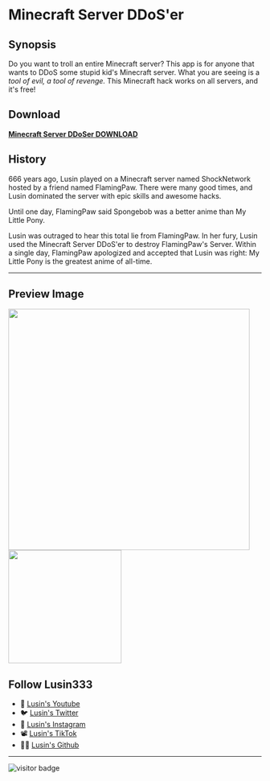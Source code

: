 # Minecraft Server DDoS'er

## Synopsis

Do you want to troll an entire Minecraft server?
This app is for anyone that wants to DDoS some stupid kid's Minecraft server.  What you are seeing is a *tool of evil, a tool of revenge.*  This Minecraft hack works on all servers, and it's free!

## Download
**[Minecraft Server DDoSer DOWNLOAD](https://github.com/Lusin333/Minecraft-Server-DDoSer/releases/download/2022-07-28/Meinkraft.Server.DDoS.er.exe)**

## History
666 years ago, Lusin played on a Minecraft server named ShockNetwork hosted by a friend named FlamingPaw.  There were many good times, and Lusin dominated the server with epic skills and awesome hacks.

Until one day, FlamingPaw said Spongebob was a better anime than My Little Pony.

Lusin was outraged to hear this total lie from FlamingPaw.  In her fury, Lusin used the Minecraft Server DDoS'er to destroy FlamingPaw's Server.  Within a single day, FlamingPaw apologized and accepted that Lusin was right:  My Little Pony is the greatest anime of all-time.
***

## Preview Image

<div id="Preview Images">
</a>
<img src="https://raw.githubusercontent.com/Lusin333/Meinkraft-Server-DDoSer/master/Meinkraft%20Server%20DDoS'er%20Preview%20Pic.png" data-canonical-src="https://raw.githubusercontent.com/Lusin333/Meinkraft-Server-DDoSer/master/Meinkraft%20Server%20DDoS'er%20Preview%20Pic.png" width="480" />
</a>
<img src="https://raw.githubusercontent.com/Lusin333/Meinkraft-Server-DDoSer/master/Meinkraft%20Server%20DDOS'er%20Icon%20-%20Lusin.png" data-canonical-src="https://raw.githubusercontent.com/Lusin333/Meinkraft-Server-DDoSer/master/Meinkraft%20Server%20DDOS'er%20Icon%20-%20Lusin.png" width="225" />
</div>

## Follow Lusin333
* 🎥 [Lusin's Youtube](https://www.Youtube.com/c/Lusin333?sub_confirmation=1)
* 🐦 [Lusin's Twitter](https://Twitter.com/Lusin333)
* 📸 [Lusin's Instagram](https://www.instagram.com/Lusin.333)
* 📽️ [Lusin's TikTok](https://www.tiktok.com/@lusin.333)
* 👩‍💻 [Lusin's Github](https://Github.com/Lusin333)

***
![visitor badge](https://visitor-badge.glitch.me/badge?page_id=Lusin.visitor-badge&left_text=Minecraft%20Server%20DDoS'er%20Visitors)
